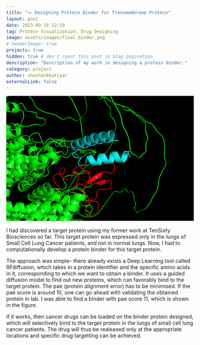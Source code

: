 ```yaml
---
title: "🪢 Designing Protein Binder for Transmembrane Protein"
layout: post
date: 2023-09-16 22:10
tag: Protein Visualization, Drug Designing
image: assets/images/final_binder.png
# headerImage: true
projects: true
hidden: true # don't count this post in blog pagination
description: "Description of my work in designing a protein binder."
category: project
author: shashankkatiyar
externalLink: false
---
```


![Protein Binder](/assets/images/final_binder.png)

I had discovered a target protein using my former work at TenSixty Biosciences so far. This target protein was expressed only in the lungs of Small Cell Lung Cancer patients, and not in normal lungs. Now, I had to computationally develop a protein binder for this target protein.

<p>The approach was simple- there already exists a Deep Learning tool called RFdiffusion, which takes in a protein identifier and the specific amino acids in it, corresponding to which we want to obtain a binder. It uses a guided diffusion model to find out new proteins, which can favorably bind to the target protein. The pae (protein alignment error) has to be minimised. If the pae score is around 10, one can go ahead with validating the obtained protein in lab. I was able to find a binder with pae score 11, which is shown in the figure.</p>

<p>If it works, then cancer drugs can be loaded on the binder protein designed, which will selectively bind to the target protein in the lungs of small cell lung cancer patients. The drug will thus be realeased only at the appropriate locations and specific drug targetting can be achieved.</p>
